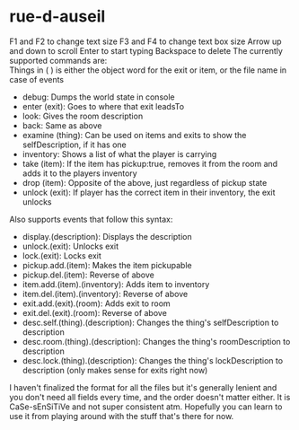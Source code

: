 # rue-d-auseil
F1 and F2 to change text size
F3 and F4 to change text box size
Arrow up and down to scroll
Enter to start typing
Backspace to delete
The currently supported commands are:  
Things in ( ) is either the object word for the exit or item, or the file name in case of events
- debug: Dumps the world state in console
- enter (exit): Goes to where that exit leadsTo
- look: Gives the room description
- back: Same as above
- examine (thing): Can be used on items and exits to show the selfDescription, if it has one
- inventory: Shows a list of what the player is carrying
- take (item): If the item has pickup:true, removes it from the room and adds it to the players inventory
- drop (item): Opposite of the above, just regardless of pickup state
- unlock (exit): If player has the correct item in their inventory, the exit unlocks

Also supports events that follow this syntax:
- display.(description): Displays the description
- unlock.(exit): Unlocks exit
- lock.(exit): Locks exit
- pickup.add.(item): Makes the item pickupable
- pickup.del.(item): Reverse of above
- item.add.(item).(inventory): Adds item to inventory
- item.del.(item).(inventory): Reverse of above
- exit.add.(exit).(room): Adds exit to room
- exit.del.(exit).(room): Reverse of above
- desc.self.(thing).(description): Changes the thing's selfDescription to description
- desc.room.(thing).(description): Changes the thing's roomDescription to description
- desc.lock.(thing).(description): Changes the thing's lockDescription to description (only makes sense for exits right now)

I haven't finalized the format for all the files but it's generally lenient and you don't need all fields every time, and the order doesn't matter either. It is CaSe-sEnSiTiVe and not super consistent atm. Hopefully you can learn to use it from playing around with the stuff that's there for now.